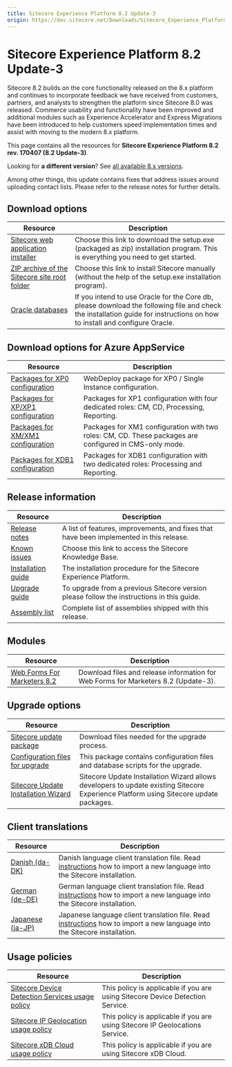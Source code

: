 ```yaml
---
title: Sitecore Experience Platform 8.2 Update-3
origin: https://dev.sitecore.net/Downloads/Sitecore_Experience_Platform/82/Sitecore_Experience_Platform_82_Update3.aspx
---
```


# Sitecore Experience Platform 8.2 Update-3

Sitecore 8.2 builds on the core functionality released on the 8.x platform and continues to incorporate feedback we have received from customers, partners, and analysts to strengthen the platform since Sitecore 8.0 was released. Commerce usability and functionality have been improved and additional modules such as Experience Accelerator and Express Migrations have been introduced to help customers speed implementation times and assist with moving to the modern 8.x platform.

This page contains all the resources for **Sitecore Experience Platform 8.2 rev. 170407 (8.2 Update-3)**.

Looking for **a different version**? See [all available 8.x versions](/downloads/Sitecore_Experience_Platform).

Among other things, this update contains fixes that address issues around uploading contact lists. Please refer to the release notes for further details.

## Download options

 | Resource | Description |
 | --- | --- |
 | [Sitecore web application installer](https://sitecoredev.azureedge.net/~/media/D193BD2F1B9C4FF192392B7A4DFC087E.ashx?date=20170411T134704) | Choose this link to download the setup.exe (packaged as zip) installation program. This is everything you need to get started. |
 | [ZIP archive of the Sitecore site root folder](https://sitecoredev.azureedge.net/~/media/203A8170D4664A41A8900E7AFEFC803F.ashx?date=20170411T135035) | Choose this link to install Sitecore manually (without the help of the setup.exe installation program). |
 | [Oracle databases](https://sitecoredev.azureedge.net/~/media/A8EB1D25676E45688429CB8DAB6F3E3E.ashx?date=20170411T134741) | If you intend to use Oracle for the Core db, please download the following file and check the installation guide for instructions on how to install and configure Oracle. |

## Download options for Azure AppService

 | Resource | Description |
 | --- | --- |
 | [Packages for XP0 configuration](https://sitecoredev.azureedge.net/~/media/62659A7E36174890B2C29AF3D9486714.ashx?date=20170411T135719) | WebDeploy package for XP0 / Single Instance configuration. |
 | [Packages for XP/XP1 configuration](https://sitecoredev.azureedge.net/~/media/1D2E11B939A74B4D82AC79096609A589.ashx?date=20170411T140402) | Packages for XP1 configuration with four dedicated roles: CM, CD, Processing, Reporting. |
 | [Packages for XM/XM1 configuration](https://sitecoredev.azureedge.net/~/media/9822E0F8587B486E8A6D38E09446CF8B.ashx?date=20170411T135339) | Packages for XM1 configuration with two roles: CM, CD. These packages are configured in CMS-only mode. |
 | [Packages for XDB1 configuration](https://sitecoredev.azureedge.net/~/media/58E227A6E32E4C73855DED111769452F.ashx?date=20170817T134322) | Packages for XDB1 configuration with two dedicated roles: Processing and Reporting. |

## Release information

 | Resource | Description |
 | --- | --- |
 | [Release notes](/downloads/Sitecore%20Experience%20Platform/82/Sitecore%20Experience%20Platform%2082%20Update3/Release%20Notes) | A list of features, improvements, and fixes that have been implemented in this release. |
 | [Known issues](https://kb.sitecore.net/articles/631685) | Choose this link to access the Sitecore Knowledge Base. |
 | [Installation guide](https://sitecoredev.azureedge.net/~/media/EA33C5570E094E00981BF3CE2859A86B.ashx?date=20180206T092711) | The installation procedure for the Sitecore Experience Platform. |
 | [Upgrade guide](https://sitecoredev.azureedge.net/~/media/C2B1063C153842588A01736C2241FF07.ashx?date=20200330T131817) | To upgrade from a previous Sitecore version please follow the instructions in this guide. |
 | [Assembly list](https://sitecoredev.azureedge.net/~/media/FDC4707500DC4B1DA9D942F1DDD4AAD1.ashx?date=20170411T141223) | Complete list of assemblies shipped with this release. |

## Modules

 | Resource | Description |
 | --- | --- |
 | [Web Forms For Marketers 8.2](/downloads/Web%20Forms%20For%20Marketers/82/Web%20Forms%20For%20Marketers%2082%20Update3) | Download files and release information for Web Forms for Marketers 8.2 (Update-3). |

## Upgrade options

 | Resource | Description |
 | --- | --- |
 | [Sitecore update package](https://sitecoredev.azureedge.net/~/media/3E928D9A8D3444108C4E404715BAEC66.ashx?date=20170411T134357) | Download files needed for the upgrade process. |
 | [Configuration files for upgrade](https://sitecoredev.azureedge.net/~/media/E8D964EC6A7F4686A90E52A97DF52075.ashx?date=20170411T134109) | This package contains configuration files and database scripts for the upgrade. |
 | [Sitecore Update Installation Wizard](https://sitecoredev.azureedge.net/~/media/67D110B12D0948B2A367F9EB9DE13FB2.ashx?date=20161228T231541) | Sitecore Update Installation Wizard allows developers to update existing Sitecore Experience Platform using Sitecore update packages. |

## Client translations

 | Resource | Description |
 | --- | --- |
 | [Danish (da-DK)](https://sitecoredev.azureedge.net/~/media/A1B1612D651E4D5CB2F19D15957B21EC.ashx?date=20170411T134143) | Danish language client translation file. Read [instructions](~/link?_id=D72CBF8CE581436CBBCAEE896C8646F7&_z=z) how to import a new language into the Sitecore installation. |
 | [German (de-DE)](https://sitecoredev.azureedge.net/~/media/2597B11430174464BD2E0288F8B20038.ashx?date=20170411T134143) | German language client translation file. Read [instructions](~/link?_id=D72CBF8CE581436CBBCAEE896C8646F7&_z=z) how to import a new language into the Sitecore installation. |
 | [Japanese (ja-JP)](https://sitecoredev.azureedge.net/~/media/C6D454B96E704D00B48EE51ABA295654.ashx?date=20170411T134143) | Japanese language client translation file. Read [instructions](~/link?_id=D72CBF8CE581436CBBCAEE896C8646F7&_z=z) how to import a new language into the Sitecore installation. |

## Usage policies

 | Resource | Description |
 | --- | --- |
 | [Sitecore Device Detection Services usage policy](/downloads/Sitecore%20Experience%20Platform/Sitecore%20Device%20Detection%20Services%20Usage%20Policy) | This policy is applicable if you are using Sitecore Device Detection Service. |
 | [Sitecore IP Geolocation usage policy](/downloads/Sitecore%20Experience%20Platform/Sitecore%20IP%20Geolocation%20Usage%20Policy) | This policy is applicable if you are using Sitecore IP Geolocations Service. |
 | [Sitecore xDB Cloud usage policy](/downloads/Sitecore%20Experience%20Platform/Sitecore%20xDB%20Cloud%20Usage%20Policy) | This policy is applicable if you are using Sitecore xDB Cloud. |